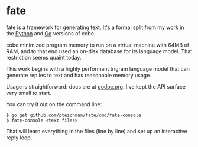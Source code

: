 fate
====

fate is a framework for generating text. It's a formal split from my
work in the [Python](https://github.com/pteichman/cobe/) and
[Go](https://github.com/pteichman/go.cobe) versions of cobe.

cobe minimized program memory to run on a virtual machine with 64MB of
RAM, and to that end used an on-disk database for its language
model. That restriction seems quaint today.

This work begins with a highly performant trigram language model that
can generate replies to text and has reasonable memory usage.

Usage is straightforward: docs are at
[godoc.org](http://godoc.org/github.com/pteichman/fate). I've kept the
API surface very small to start.

You can try it out on the command line:

    $ go get github.com/pteichman/fate/cmd/fate-console
    $ fate-console <text files>

That will learn everything in the files (line by line) and set up an
interactive reply loop.
